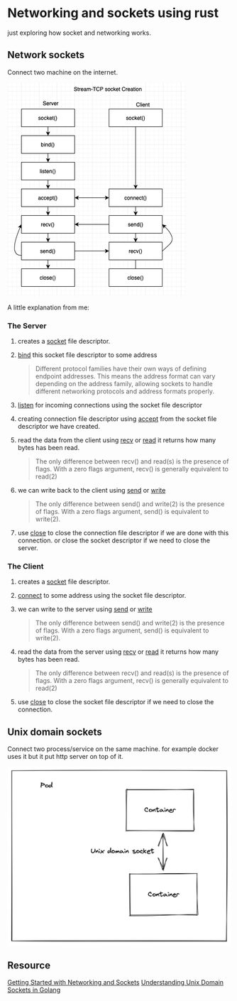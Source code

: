 # Networking and sockets using rust

just exploring how socket and networking works.

## Network sockets

Connect two machine on the internet.

![Socket Flow](/assets/socket-flow.png)

A little explanation from me:

### The Server

1. creates a [socket](https://www.man7.org/linux/man-pages/man2/socket.2.html)
file descriptor.

2. [bind](https://man7.org/linux/man-pages/man2/bind.2.html)
this socket file descriptor to some address
    > Different protocol families have their own ways of defining endpoint addresses.
    This means the address format can vary depending on the address family,
    allowing sockets to handle different networking protocols and address
    formats properly.

3. [listen](https://man7.org/linux/man-pages/man2/listen.2.html) for
incoming connections using the socket file descriptor

4. creating connection file descriptor using [accept](https://man7.org/linux/man-pages/man2/accept.2.html)
from the socket file descriptor we have created.

5. read the data from the client using [recv](https://man7.org/linux/man-pages/man2/recv.2.html)
or [read](https://man7.org/linux/man-pages/man2/read.2.html) it returns
how many bytes has been read.
    > The only difference between recv() and read(s) is the presence of
      flags.  With a zero flags argument, recv() is generally
      equivalent to read(2)

6. we can write back to the client using [send](https://man7.org/linux/man-pages/man2/sendto.2.html)
or [write](https://man7.org/linux/man-pages/man2/write.2.html)
    > The only difference between send() and write(2) is the presence of
      flags. With a zero flags argument, send() is equivalent to
      write(2).

7. use [close](https://man7.org/linux/man-pages/man2/close.2.html) to close
the connection file descriptor if we are done with this connection.
or close the socket descriptor if we need to close the server.

### The Client

1. creates a [socket](https://www.man7.org/linux/man-pages/man2/socket.2.html)
file descriptor.

2. [connect](https://man7.org/linux/man-pages/man2/connect.2.html) to some
address using the socket file descriptor.

3. we can write to the server using [send](https://man7.org/linux/man-pages/man2/sendto.2.html)
or [write](https://man7.org/linux/man-pages/man2/write.2.html)
    > The only difference between send() and write(2) is the presence of
      flags. With a zero flags argument, send() is equivalent to
      write(2).

4. read the data from the server using [recv](https://man7.org/linux/man-pages/man2/recv.2.html)
or [read](https://man7.org/linux/man-pages/man2/read.2.html) it returns
how many bytes has been read.
    > The only difference between recv() and read(s) is the presence of
      flags.  With a zero flags argument, recv() is generally
      equivalent to read(2)

5. use [close](https://man7.org/linux/man-pages/man2/close.2.html) to close
 the socket file descriptor if we need to close the connection.

## Unix domain sockets

Connect two process/service on the same machine.
for example docker uses it but it put http server on top of it.

![Container communcation](/assets/container-com.png)

## Resource

[Getting Started with Networking and Sockets](https://www.kungfudev.com/blog/2024/06/07/getting-started-with-net-and-sockets)
[Understanding Unix Domain Sockets in Golang](https://www.kungfudev.com/blog/2022/12/05/understanding-unix-domain-sockets-in-golang)
